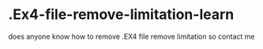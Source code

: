 # .Ex4-file-remove-limitation-learn
does anyone know how to remove .EX4 file remove limitation so contact me 
